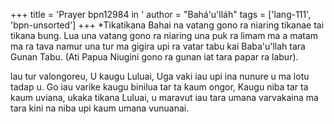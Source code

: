 +++
title = 'Prayer bpn12984 in '
author = "Bahá'u'lláh"
tags = ['lang-111', 'bpn-unsorted']
+++
*Tikatikana Bahai na vatang gono ra niaring tikanae tai  tikana bung. Lua una vatang gono ra niaring una puk ra  limam ma a matam ma ra tava namur una tur ma gigira  upi ra vatar tabu kai Baba'u'llah tara Gunan Tabu. (Ati  Papua Niugini gono ra gunan iat tara papar ra labur). 

lau tur valongoreu, U kaugu Luluai, Uga vaki  iau upi ina nunure u ma lotu tadap u. Go iau  varike kaugu binilua tar ta kaum ongor, Kaugu  niba tar ta kaum uviana, ukaka tikana Luluai,  u maravut iau tara umana varvakaina ma tara  kini na niba upi kaum umana vunuanai.
